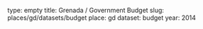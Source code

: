 type: empty
title: Grenada / Government Budget
slug: places/gd/datasets/budget
place: gd
dataset: budget
year: 2014
